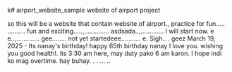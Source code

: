 k# airport_website_sample
website of airport project

so this will be a website that contain website of airport., practice for fun.....
..........
fun and exciting.....,..............
asdsada..,.............
I will start now. e e..,.............
gee........
not yet startedeee...........
e.
Sigh..
.
geez
March 19, 2025 - Its nanay's birthday! happy 65th birthday nanay I love you. wishing you good health!. its 3:30 am here, may duty pako 6 am karon. I hope indi ko mag overtime. hay buhay. . .
...
..
